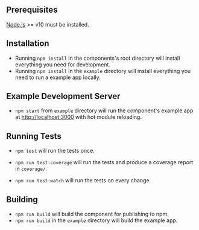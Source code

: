 ## Prerequisites

[Node.js](http://nodejs.org/) >= v10 must be installed.

## Installation

- Running `npm install` in the components's root directory will install everything you need for development.
- Running `npm install` in the `example` directory will install everything you need to run a example app locally.

## Example Development Server

- `npm start` from `example` directory will run the component's example app at [http://localhost:3000](http://localhost:3000)
  with hot module reloading.

## Running Tests

- `npm test` will run the tests once.

- `npm run test:coverage` will run the tests and produce a coverage report in `coverage/`.

- `npm run test:watch` will run the tests on every change.

## Building

- `npm run build` will build the component for publishing to npm.
- `npm run build` in the `example` directory will build the example app.
